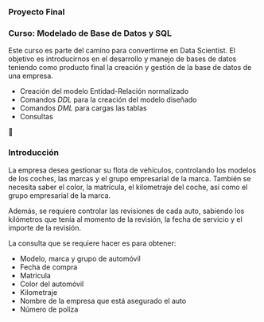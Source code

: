 ### Proyecto Final 
### Curso: Modelado de Base de Datos y SQL

Este curso es parte del camino para convertirme en Data Scientist. El objetivo es introducirnos en el desarrollo y manejo de bases de datos teniendo como producto final la creación y gestión de la base de datos de una empresa. 

- Creación del modelo Entidad-Relación normalizado
- Comandos *DDL* para la creación del modelo diseñado
- Comandos *DML* para cargas las tablas
- Consultas

🚀

### Introducción

La empresa desea gestionar su flota de vehículos, controlando los modelos de los coches, las marcas y el grupo empresarial de la marca. También se necesita saber el color, la matrícula, el kilometraje del coche, así como el grupo empresarial de la marca.

Además, se requiere controlar las revisiones de cada auto, sabiendo los kilómetros que tenía al momento de la revisión, la fecha de servicio y el importe de la revisión.

La consulta que se requiere hacer es para obtener:

- Modelo, marca y grupo de automóvil
- Fecha de compra
- Matrícula
- Color del automóvil
- Kilometraje
- Nombre de la empresa que está asegurado el auto
- Número de poliza
